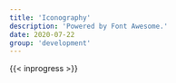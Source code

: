 ```yaml
---
title: 'Iconography'
description: 'Powered by Font Awesome.'
date: 2020-07-22
group: 'development'
---
```


{{< inprogress >}}
